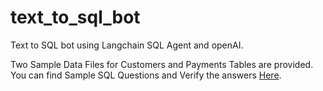 # text_to_sql_bot
Text to SQL bot using Langchain SQL Agent and openAI.

Two Sample Data Files for Customers and Payments Tables are provided.  
You can find Sample SQL Questions and Verify the answers [Here](https://www.datacamp.com/datalab/w/2883f4e7-279b-489d-ae38-9447961ac5ec).
